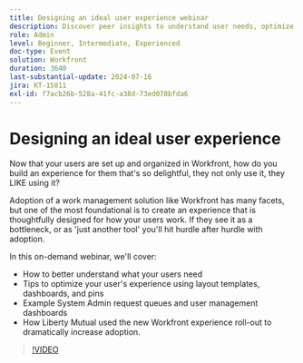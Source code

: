```yaml
---
title: Designing an ideal user experience webinar
description: Discover peer insights to understand user needs, optimize experiences with templates and dashboards, manage requests, and learn from Liberty Mutual's Workfront success.
role: Admin
level: Beginner, Intermediate, Experienced
doc-type: Event
solution: Workfront
duration: 3640
last-substantial-update: 2024-07-16
jira: KT-15811
exl-id: f7acb26b-528a-41fc-a38d-73ed078bfda6
---
```

# Designing an ideal user experience

Now that your users are set up and organized in Workfront, how do you build an experience for them that's so delightful, they not only use it, they LIKE using it?

Adoption of a work management solution like Workfront has many facets, but one of the most foundational is to create an experience that is thoughtfully designed for how your users work. If they see it as a bottleneck, or as 'just another tool' you'll hit hurdle after hurdle with adoption.

In this on-demand webinar, we'll cover:

* How to better understand what your users need 
* Tips to optimize your user's experience using layout templates, dashboards, and pins 
* Example System Admin request queues and user management dashboards 
* How Liberty Mutual used the new Workfront experience roll-out to dramatically increase adoption.

>[!VIDEO](https://video.tv.adobe.com/v/3431005/?learn=on)
